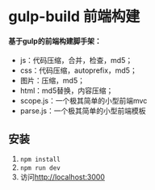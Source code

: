 # gulp-build 前端构建
#### 基于gulp的前端构建脚手架：
* js：代码压缩，合并，检查，md5；
* css：代码压缩，autoprefix，md5；
* 图片：压缩，md5；
* html：md5替换，内容压缩；
* scope.js：一个极其简单的小型前端mvc
* parse.js：一个极其简单的小型前端模板

## 安装 
1. `npm install`
2. `npm run dev`
3. 访问<http://localhost:3000>
